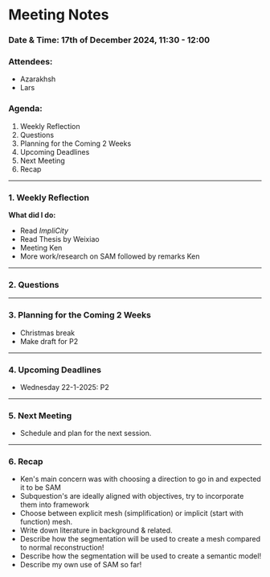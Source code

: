 # Meeting Notes

### Date & Time: 17th of December 2024, 11:30 - 12:00

### Attendees:
- Azarakhsh
- Lars

### Agenda:
1. Weekly Reflection
2. Questions
3. Planning for the Coming 2 Weeks
4. Upcoming Deadlines
5. Next Meeting
6. Recap

---

### 1. Weekly Reflection
**What did I do:**
- Read *ImpliCity*
- Read Thesis by Weixiao
- Meeting Ken
- More work/research on SAM followed by remarks Ken

---

### 2. Questions

---

### 3. Planning for the Coming 2 Weeks
- Christmas break
- Make draft for P2

---

### 4. Upcoming Deadlines
- Wednesday 22-1-2025: P2

---

### 5. Next Meeting
- Schedule and plan for the next session.

---

### 6. Recap
- Ken's main concern was with choosing a direction to go in and expected it to be SAM
- Subquestion's are ideally aligned with objectives, try to incorporate them into framework
- Choose between explicit mesh (simplification) or implicit (start with function) mesh.
- Write down literature in background & related.
- Describe how the segmentation will be used to create a mesh compared to normal reconstruction!
- Describe how the segmentation will be used to create a semantic model!
- Describe my own use of SAM so far!